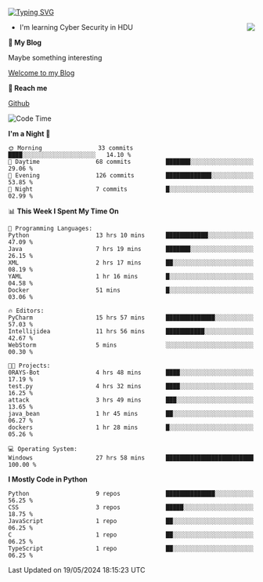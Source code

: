 [![Typing SVG](https://readme-typing-svg.herokuapp.com?font=Fira+Code&pause=1000&random=false&width=450&height=60&lines=Hello+%F0%9F%91%8B%F0%9F%8F%BB;I'm+JBNRZ)](https://git.io/typing-svg)

<a href="#">
  <img align="right" src="https://github-readme-stats.vercel.app/api?username=JBNRZ&show_icons=true&bg_color=15,f2f7fd,E0EAFC" />
</a>

- I'm learning Cyber Security in HDU

 **🌱 My Blog**

Maybe something interesting

[Welcome to my Blog](https://jbnrz.com.cn/)

 **💬 Reach me** 

[Github](https://github.com/JBNRZ)


<!--START_SECTION:waka-->
![Code Time](http://img.shields.io/badge/Code%20Time-486%20hrs%2027%20mins-blue)

**I'm a Night 🦉** 

```text
🌞 Morning                33 commits          ████░░░░░░░░░░░░░░░░░░░░░   14.10 % 
🌆 Daytime                68 commits          ███████░░░░░░░░░░░░░░░░░░   29.06 % 
🌃 Evening                126 commits         █████████████░░░░░░░░░░░░   53.85 % 
🌙 Night                  7 commits           █░░░░░░░░░░░░░░░░░░░░░░░░   02.99 % 
```


📊 **This Week I Spent My Time On** 

```text
💬 Programming Languages: 
Python                   13 hrs 10 mins      ████████████░░░░░░░░░░░░░   47.09 % 
Java                     7 hrs 19 mins       ███████░░░░░░░░░░░░░░░░░░   26.15 % 
XML                      2 hrs 17 mins       ██░░░░░░░░░░░░░░░░░░░░░░░   08.19 % 
YAML                     1 hr 16 mins        █░░░░░░░░░░░░░░░░░░░░░░░░   04.58 % 
Docker                   51 mins             █░░░░░░░░░░░░░░░░░░░░░░░░   03.06 % 

🔥 Editors: 
PyCharm                  15 hrs 57 mins      ██████████████░░░░░░░░░░░   57.03 % 
Intellijidea             11 hrs 56 mins      ███████████░░░░░░░░░░░░░░   42.67 % 
WebStorm                 5 mins              ░░░░░░░░░░░░░░░░░░░░░░░░░   00.30 % 

🐱‍💻 Projects: 
0RAYS-Bot                4 hrs 48 mins       ████░░░░░░░░░░░░░░░░░░░░░   17.19 % 
test.py                  4 hrs 32 mins       ████░░░░░░░░░░░░░░░░░░░░░   16.25 % 
attack                   3 hrs 49 mins       ███░░░░░░░░░░░░░░░░░░░░░░   13.65 % 
java_bean                1 hr 45 mins        ██░░░░░░░░░░░░░░░░░░░░░░░   06.27 % 
dockers                  1 hr 28 mins        █░░░░░░░░░░░░░░░░░░░░░░░░   05.26 % 

💻 Operating System: 
Windows                  27 hrs 58 mins      █████████████████████████   100.00 % 
```

**I Mostly Code in Python** 

```text
Python                   9 repos             ██████████████░░░░░░░░░░░   56.25 % 
CSS                      3 repos             █████░░░░░░░░░░░░░░░░░░░░   18.75 % 
JavaScript               1 repo              ██░░░░░░░░░░░░░░░░░░░░░░░   06.25 % 
C                        1 repo              ██░░░░░░░░░░░░░░░░░░░░░░░   06.25 % 
TypeScript               1 repo              ██░░░░░░░░░░░░░░░░░░░░░░░   06.25 % 
```




 Last Updated on 19/05/2024 18:15:23 UTC
<!--END_SECTION:waka-->
